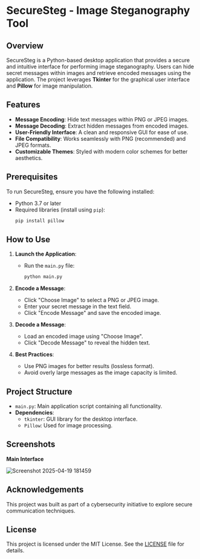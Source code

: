 # SecureSteg - Image Steganography Tool

## Overview

SecureSteg is a Python-based desktop application that provides a secure and intuitive interface for performing image steganography. Users can hide secret messages within images and retrieve encoded messages using the application. The project leverages **Tkinter** for the graphical user interface and **Pillow** for image manipulation.



## Features

- **Message Encoding**: Hide text messages within PNG or JPEG images.
- **Message Decoding**: Extract hidden messages from encoded images.
- **User-Friendly Interface**: A clean and responsive GUI for ease of use.
- **File Compatibility**: Works seamlessly with PNG (recommended) and JPEG formats.
- **Customizable Themes**: Styled with modern color schemes for better aesthetics.



## Prerequisites

To run SecureSteg, ensure you have the following installed:

- Python 3.7 or later
- Required libraries (install using `pip`):
  ```bash
  pip install pillow
  ```



## How to Use

1. **Launch the Application**:
   - Run the `main.py` file:
     ```bash
     python main.py
     ```

2. **Encode a Message**:
   - Click "Choose Image" to select a PNG or JPEG image.
   - Enter your secret message in the text field.
   - Click "Encode Message" and save the encoded image.

3. **Decode a Message**:
   - Load an encoded image using "Choose Image".
   - Click "Decode Message" to reveal the hidden text.

4. **Best Practices**:
   - Use PNG images for better results (lossless format).
   - Avoid overly large messages as the image capacity is limited.



## Project Structure

- `main.py`: Main application script containing all functionality.
- **Dependencies**:
  - `tkinter`: GUI library for the desktop interface.
  - `Pillow`: Used for image processing.



## Screenshots

**Main Interface**

![Screenshot 2025-04-19 181459](https://github.com/user-attachments/assets/ffc4e599-4eb0-4644-a817-46770bdbff8f)



## Acknowledgements

This project was built as part of a cybersecurity initiative to explore secure communication techniques.  



## License

This project is licensed under the MIT License. See the [LICENSE](LICENSE) file for details.



